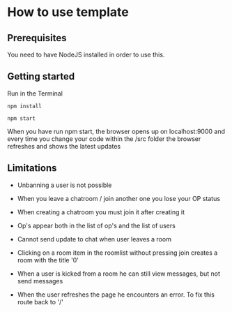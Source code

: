 # How to use template

## Prerequisites
You need to have NodeJS installed in order to use this.

## Getting started
Run in the Terminal

```
npm install

npm start
```

When you have run npm start, the browser opens up on localhost:9000 and every time you change your code within the /src folder the browser refreshes and shows the latest updates

## Limitations

* Unbanning a user is not possible

* When you leave a chatroom / join another one you lose your OP status

* When creating a chatroom you must join it after creating it

* Op's appear both in the list of op's and the list of users

* Cannot send update to chat when user leaves a room

* Clicking on a room item in the roomlist without pressing join creates a room with the title '0'

* When a user is kicked from a room he can still view messages, but not send messages

* When the user refreshes the page he encounters an error. To fix this route back to '/'